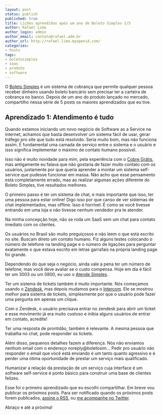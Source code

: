 ```yaml
---
layout: post
status: publish
published: true
title: Lições aprendidas após um ano de Boleto Simples 1/5
author: Rafael Lima
author_login: admin
author_email: contato@rafael.adm.br
author_url: http://rafael.lima.myopenid.com/
categories:
- Posts
tags:
- boletosimples
- saas
- produto
- software
---
```


O [Boleto Simples](https://boletosimples.com.br) é um sistema de cobrança que permite qualquer pessoa receber dinheiro usando boleto bancário sem precisar ter a carteira de cobrança no banco. Depois de um ano do produto lançado no mercado, compartilho nessa série de 5 posts os maiores aprendizados que eu tive.
## Aprendizado 1: Atendimento &eacute; tudo



Quando estamos iniciando um novo negócio de Software as a Service na internet, achamos que basta desenvolver um sistema fácil de usar, gerar tráfego pro site que tudo está resolvido. Seria muito bom, mas não funciona assim. É fundamental uma camada de serviço entre o sistema e o usuário e isso significa implementar o máximo de contato humano possível.



Isso não é muito novidade para mim, pela experiência com o [Cobre Grátis](http://cobregratis.com.br), mas antigamente eu falava que não gostaria de fazer muito contato com os usuários, justamente por que queria aprender a montar um sistema self-service que pudesse funcionar em massa. Não acho que esse pensamento está completamente errado, mas ao realizar algumas ações diferente do Boleto Simples, tive resultados melhores.



O primeiro passo é ter um sistema de chat, e mais importante que isso, ter uma pessoa para estar online! Digo isso por que canso de ver sistemas de chat implementados, mas offline. Isso é horrível. É como se você tivesse entrando em uma loja e não tivesse nenhum vendedor pra te atender.



Na minha concepção hoje, não se roda um SaaS sem um chat para contato imediato com os clientes.



Os usuários no Brasil são muito preguiçosos e não leem o que está escrito no site. Buscam direto um contato humano. Fiz alguns testes colocando o número de telefone na landing page e o número de ligações para perguntar exatamente o que estava escrito em letras garrafais na própria landing page foi grande.



Dependendo do que seja o negócio, ainda vale a pena ter um número de telefone, mas você deve avaliar se o custo compensa. Hoje em dia é fácil ter um 3003 ou um 0800, eu uso o [Atende Simples](http://atendesimples.com).



Ter um sistema de tickets também é muito importante. Nós começamos usando o [Zendesk](http://www.zendesk.com.br), mas depois mudamos para o [Intercom](https://www.intercom.io). Ele se mostrou melhor para sistema de tickets, simplesmente por que o usuário pode fazer uma pergunta em apenas um clique.



Com o Zendesk, o usuário precisava entrar no zendesk para abrir um ticket e esse movimento já era muito custoso e inibia alguns usuários de entrar em contato, acredite!



Ter uma resposta de prontidão, também é relevante. A mesma pessoa que trabalha no chat, pode responder os tickets.



Além disso, pequenos detalhes fazem a diferença. Nós não enviamos nenhum email com o endereço noreply@boletosim… Pedir pro usuário não responder o email que você está enviando é um tanto quanto agressivo e é perder uma ótima oportunidade de prestar um serviço mais qualificado.



Humanizar a relação da prestação de um serviço cuja interface é um software self-service é ponto básico para construir uma base de clientes felizes.



Esse foi o primeiro aprendizado que eu escolhi compartilhar. Em breve vou publicar os próximos posts. Para ser notificado quando os próximos posts forem publicados, [assine o RSS](https://feeds.feedburner.com/rafael_lima), ou [me acompanhe no Twitter](https://twitter.com/rafaelp).



Abraço e até a próxima!
